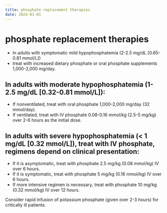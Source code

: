 ```yaml
---
title: phosphate replacement therapies
date: 2024-01-01
---
```

# phosphate replacement therapies
- In adults with symptomatic mild hypophosphatemia (2-2.5 mg/dL [0.65-0.81 mmol/L])
- treat with increased dietary phosphate or oral phosphate supplements 1,000-2,000 mg/day.

## In adults with moderate hypophosphatemia (1-2.5 mg/dL [0.32-0.81 mmol/L]):
- If nonventilated, treat with oral phosphate 1,000-2,000 mg/day (32 mmol/day).
- If ventilated, treat with IV phosphate 0.08-0.16 mmol/kg (2.5-5 mg/kg) over 2-6 hours as the initial dose.

## In adults with severe hypophosphatemia (< 1 mg/dL [0.32 mmol/L]), treat with IV phosphate, regimens depend on clinical presentation:
- If it is asymptomatic, treat with phosphate 2.5 mg/kg (0.08 mmol/kg) IV over 6 hours.
- If it is symptomatic, treat with phosphate 5 mg/kg (0.16 mmol/kg) IV over 6 hours.
- If more intensive regimen is necessary, treat with phosphate 10 mg/kg (0.32 mmol/kg) IV over 12 hours.

Consider rapid infusion of potassium phosphate (given over 2-3 hours) for critically ill patients.
